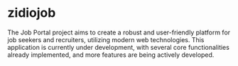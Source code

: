 # zidiojob
The Job Portal project aims to create a robust and user-friendly platform for job seekers and recruiters, utilizing modern web technologies. This application is currently under development, with several core functionalities already implemented, and more features are being actively developed.
